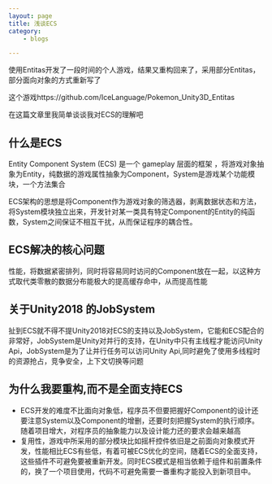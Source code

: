 ```yaml
---
layout: page
title: 浅谈ECS
category: 
    - blogs

---
```




使用Entitas开发了一段时间的个人游戏，结果又重构回来了，采用部分Entitas，部分面向对象的方式重新写了

这个游戏https://github.com/IceLanguage/Pokemon_Unity3D_Entitas

在这篇文章里我简单谈谈我对ECS的理解吧



## 什么是ECS

Entity Component System (ECS) 是一个 gameplay 层面的框架 ，将游戏对象抽象为Entity，纯数据的游戏属性抽象为Component，System是游戏某个功能模块，一个方法集合

ECS架构的思想是将Component作为游戏对象的筛选器，剥离数据状态和方法，将System模块独立出来，开发针对某一类具有特定Component的Entity的纯函数，System之间保证不相互干扰，从而保证程序的耦合性。



## ECS解决的核心问题

性能，将数据紧密排列，同时将容易同时访问的Component放在一起，以这种方式取代类零散的数据分布能极大的提高缓存命中，从而提高性能



## 关于Unity2018 的JobSystem

扯到ECS就不得不提Unity2018对ECS的支持以及JobSystem，它能和ECS配合的非常好，JobSystem是Unity对并行的支持，在Unity中只有主线程才能访问Unity Api，JobSystem是为了让并行任务可以访问Unity Api,同时避免了使用多线程时的资源抢占，竞争安全，上下文切换等问题



## 为什么我要重构,而不是全面支持ECS

- ECS开发的难度不比面向对象低，程序员不但要把握好Component的设计还要注意System以及Component的增删，还要时刻把握System的执行顺序。随着项目增大，对程序员的抽象能力以及设计能力还的要求会越来越高
- 复用性，游戏中所采用的部分模块比如摇杆控件依旧是之前面向对象模式开发，性能相比ECS有些低，有着可被ECS优化的空间，随着ECS的全面支持，这些插件不可避免要被重新开发。同时ECS模式是相当依赖于组件和前置条件的，换了一个项目使用，代码不可避免需要一番重构才能投入到新项目中。